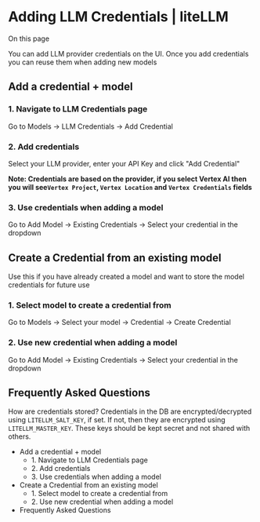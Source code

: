 # Adding LLM Credentials | liteLLM

On this page

You can add LLM provider credentials on the UI. Once you add credentials you can reuse them when adding new models

## Add a credential + model​

### 1\. Navigate to LLM Credentials page​

Go to Models -> LLM Credentials -> Add Credential

### 2\. Add credentials​

Select your LLM provider, enter your API Key and click "Add Credential"

**Note: Credentials are based on the provider, if you select Vertex AI then you will see`Vertex Project`, `Vertex Location` and `Vertex Credentials` fields**

### 3\. Use credentials when adding a model​

Go to Add Model -> Existing Credentials -> Select your credential in the dropdown

## Create a Credential from an existing model​

Use this if you have already created a model and want to store the model credentials for future use

### 1\. Select model to create a credential from​

Go to Models -> Select your model -> Credential -> Create Credential

### 2\. Use new credential when adding a model​

Go to Add Model -> Existing Credentials -> Select your credential in the dropdown

## Frequently Asked Questions​

How are credentials stored? Credentials in the DB are encrypted/decrypted using `LITELLM_SALT_KEY`, if set. If not, then they are encrypted using `LITELLM_MASTER_KEY`. These keys should be kept secret and not shared with others.

  * Add a credential + model
    * 1\. Navigate to LLM Credentials page
    * 2\. Add credentials
    * 3\. Use credentials when adding a model
  * Create a Credential from an existing model
    * 1\. Select model to create a credential from
    * 2\. Use new credential when adding a model
  * Frequently Asked Questions